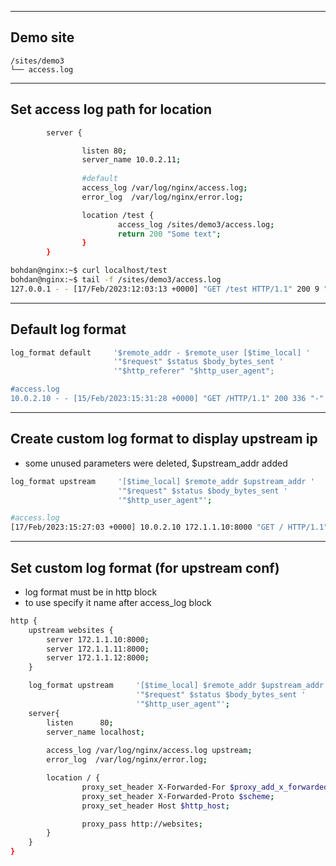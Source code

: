 ***
## Demo site
```
/sites/demo3
└── access.log
```

***
## Set access log path for location
```bash
        server {

                listen 80;
                server_name 10.0.2.11;
                
                #default
                access_log /var/log/nginx/access.log;
                error_log  /var/log/nginx/error.log;

                location /test {
                        access_log /sites/demo3/access.log;
                        return 200 "Some text";
                }
        }
```

```bash
bohdan@nginx:~$ curl localhost/test
bohdan@nginx:~$ tail -f /sites/demo3/access.log
127.0.0.1 - - [17/Feb/2023:12:03:13 +0000] "GET /test HTTP/1.1" 200 9 "-" "curl/7.81.0"
```

***
## Default log format 
```bash
log_format default     '$remote_addr - $remote_user [$time_local] '
					   '"$request" $status $body_bytes_sent '
					   '"$http_referer" "$http_user_agent";

#access.log
10.0.2.10 - - [15/Feb/2023:15:31:28 +0000] "GET /HTTP/1.1" 200 336 "-" "curl/7.81.0" 
```

***
## Create custom log format to display upstream ip
- some unused parameters were deleted, $upstream_addr added
```bash
log_format upstream     '[$time_local] $remote_addr $upstream_addr '  
						'"$request" $status $body_bytes_sent '
						'"$http_user_agent"';

#access.log
[17/Feb/2023:15:27:03 +0000] 10.0.2.10 172.1.1.10:8000 "GET / HTTP/1.1" 200 336 "curl/7.81.0"
```

***
## Set custom log format (for upstream conf)
- log format must be in http block
- to use specify it name after access_log block
```bash
http {
    upstream websites {
        server 172.1.1.10:8000;
        server 172.1.1.11:8000;
        server 172.1.1.12:8000;
    }

    log_format upstream     '[$time_local] $remote_addr $upstream_addr '  
                            '"$request" $status $body_bytes_sent '
                            '"$http_user_agent"';
    server{
        listen      80;
        server_name localhost;
        
        access_log /var/log/nginx/access.log upstream;
        error_log  /var/log/nginx/error.log;

        location / {
                proxy_set_header X-Forwarded-For $proxy_add_x_forwarded_for;
                proxy_set_header X-Forwarded-Proto $scheme;
                proxy_set_header Host $http_host;

                proxy_pass http://websites;
        }
    }
}
```

